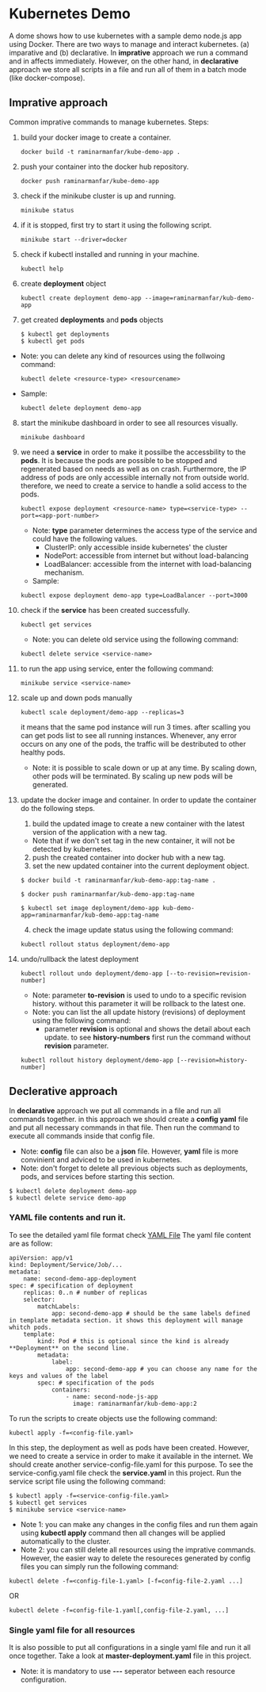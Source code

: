# Kubernetes Demo

A dome shows how to use kubernetes with a sample demo node.js app using Docker. There are two ways to manage and interact kubernetes. (a) imparative and (b) declarative. In **imprative** approach we run a command and in affects immediately. However, on the other hand, in **declarative** approach we store all scripts in a file and run all of them in a batch mode (like docker-compose).

## Imprative approach

Common imprative commands to manage kubernetes.
Steps:

1. build your docker image to create a container.
   ```
   docker build -t raminarmanfar/kube-demo-app .
   ```
2. push your container into the docker hub repository.
   ```
   docker push raminarmanfar/kube-demo-app
   ```
3. check if the minikube cluster is up and running.
   ```
   minikube status
   ```
4. if it is stopped, first try to start it using the following script.
   ```
   minikube start --driver=docker
   ```
5. check if kubectl installed and running in your machine.
   ```
   kubectl help
   ```
6. create **deployment** object
   ```
   kubectl create deployment demo-app --image=raminarmanfar/kub-demo-app
   ```
7. get created **deployments** and **pods** objects
   ```
   $ kubectl get deployments
   $ kubectl get pods
   ```

- Note: you can delete any kind of resources using the follwoing command:
  ```
  kubectl delete <resource-type> <resourcename>
  ```
- Sample:
  ```
  kubectl delete deployment demo-app
  ```

8.  start the minikube dashboard in order to see all resources visually.
    ```
    minikube dashboard
    ```
9.  we need a **service** in order to make it possilbe the accessbility to the **pods**. It is because the pods are possible to be stopped and regenerated based on needs as well as on crash. Furthermore, the IP address of pods are only accessible internally not from outside world. therefore, we need to create a service to handle a solid access to the pods.

    ```
    kubectl expose deployment <resource-name> type=<service-type> --port=<app-port-number>
    ```

    - Note: **type** parameter determines the access type of the service and could have the following values.
      - ClusterIP: only accessible inside kubernetes' the cluster
      - NodePort: accessible from internet but without load-balancing
      - LoadBalancer: accessible from the internet with load-balancing mechanism.
    - Sample:

    ```
    kubectl expose deployment demo-app type=LoadBalancer --port=3000
    ```

10. check if the **service** has been created successfully.
    ```
    kubectl get services
    ```
    - Note: you can delete old service using the following command:
    ```
    kubectl delete service <service-name>
    ```
11. to run the app using service, enter the following command:
    ```
    minikube service <service-name>
    ```
12. scale up and down pods manually
    ```
    kubectl scale deployment/demo-app --replicas=3
    ```
    it means that the same pod instance will run 3 times. after scalling you can get pods list to see all running instances. Whenever, any error occurs on any one of the pods, the traffic will be destributed to other healthy pods.
    - Note: it is possible to scale down or up at any time. By scaling down, other pods will be terminated. By scaling up new pods will be generated.
13. update the docker image and container. In order to update the container do the following steps.

    1. build the updated image to create a new container with the latest version of the application with a new tag.

    - Note that if we don't set tag in the new container, it will not be detected by kubernetes.

    2. push the created container into docker hub with a new tag.
    3. set the new updated container into the current deployment object.

    ```
    $ docker build -t raminarmanfar/kub-demo-app:tag-name .

    $ docker push raminarmanfar/kub-demo-app:tag-name

    $ kubectl set image deployment/demo-app kub-demo-app=raminarmanfar/kub-demo-app:tag-name
    ```

    4. check the image update status using the following command:

    ```
    kubectl rollout status deployment/demo-app
    ```

14. undo/rullback the latest deployment
    ```
    kubectl rollout undo deployment/demo-app [--to-revision=revision-number]
    ```
    - Note: parameter **to-revision** is used to undo to a specific revision history. without this parameter it will be rollback to the latest one.
    - Note: you can list the all update history (revisions) of deployment using the following command:
      - parameter **revision** is optional and shows the detail about each update. to see **history-numbers** first run the command without **revision** parameter.
    ```
    kubectl rollout history deployment/demo-app [--revision=history-number]
    ```

## Declerative approach

In **declarative** approach we put all commands in a file and run all commands together. in this approach we should create a **config yaml** file and put all necessary commands in that file. Then run the command to execute all commands inside that config file.

- Note: **config** file can also be a **json** file. However, **yaml** file is more convinient and adviced to be used in kubernetes.
- Note: don't forget to delete all previous objects such as deployments, pods, and services before starting this section.

```
$ kubectl delete deployment demo-app
$ kubectl delete service demo-app
```

### YAML file contents and run it.

To see the detailed yaml file format check [YAML File](https://kubernetes.io/docs/concepts/overview/working-with-objects/kubernetes-objects/) The yaml file content are as follow:

```
apiVersion: app/v1
kind: Deployment/Service/Job/...
metadata:
    name: second-demo-app-deployment
spec: # specification of deployment
    replicas: 0..n # number of replicas
    selector:
        matchLabels:
            app: second-demo-app # should be the same labels defined in template metadata section. it shows this deployment will manage whitch pods.
    template:
        kind: Pod # this is optional since the kind is already **Deployment** on the second line.
        metadata:
            label:
                app: second-demo-app # you can choose any name for the keys and values of the label
        spec: # specification of the pods
            containers:
                - name: second-node-js-app
                  image: raminarmanfar/kub-demo-app:2
```

To run the scripts to create objects use the following command:

```
kubectl apply -f=<config-file.yaml>
```

In this step, the deployment as well as pods have been created. However, we need to create a service in order to make it available in the internet. We should create another service-config-file.yaml for this purpose. To see the service-config.yaml file check the **service.yaml** in this project. Run the service script file using the following command:

```
$ kubectl apply -f=<service-config-file.yaml>
$ kubectl get services
$ minikube service <service-name>
```

- Note 1: you can make any changes in the config files and run them again using **kubectl apply** command then all changes will be applied automatically to the cluster.
- Note 2: you can still delete all resources using the imprative commands. However, the easier way to delete the resoureces generated by config files you can simply run the following command:

```
kubectl delete -f=<config-file-1.yaml> [-f=config-file-2.yaml ...]
```

OR

```
kubectl delete -f=config-file-1.yaml[,config-file-2.yaml, ...]
```

### Single yaml file for all resources

It is also possible to put all configurations in a single yaml file and run it all once together. Take a look at **master-deployment.yaml** file in this project.

- Note: it is mandatory to use **_---_** seperator between each resource configuration.
